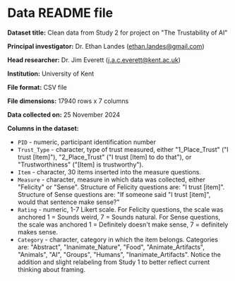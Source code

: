 # Data README file

**Dataset title:** Clean data from Study 2 for project on "The Trustability 
of AI"

**Principal investigator:** Dr. Ethan Landes (ethan.landes@gmail.com)

**Head researcher:** Dr. Jim Everett (j.a.c.everett@kent.ac.uk)

**Institution:** University of Kent

**File format:** CSV file

**File dimensions:** 17940 rows x 7 columns

**Data collected on:** 25 November 2024

**Columns in the dataset:**

- `PID` - numeric, participant identification number
- `Trust_Type` - character, type of trust measured, either "1_Place_Trust" 
("I trust [Item]"), "2_Place_Trust" ("I trust [Item] to do that"), or 
"Trustworthiness" ("[Item] is trustworthy").
- `Item` - character, 30 items inserted into the measure questions.
- `Measure` - character, measure in which data was collected, either "Felicity" 
or "Sense". Structure of Felicity questions are: "I trust [item]". Structure of 
Sense questions are: "If someone said "I trust [item]", would that sentence make
sense?"
- `Rating` - numeric, 1-7 Likert scale. For Felicity questions, the scale was 
anchored 1 = Sounds weird, 7 = Sounds natural. For Sense questions, the scale 
was anchored 1 = Definitely doesn't make sense, 7 = definitely makes sense. 
- `Category` - character, category in which the item belongs. Categories are: 
"Abstract", "Inanimate_Nature", "Food", "Animate_Artifacts", "Animals", "AI", 
"Groups", "Humans", "Inanimate_Artifacts". Notice the addition and slight 
relabeling from Study 1 to better reflect current thinking about framing.
